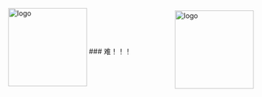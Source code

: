 
<img src="https://github-profile-trophy.vercel.app/?username=wupeng-engineer&theme=flat&column=6" alt="logo" height="160" align="center" style="margin: auto; margin-bottom: 20px;" />
<img src="https://github-readme-stats.vercel.app/api?username=wupeng-engineer&show_icons=true" alt="logo" height="160" align="right" style="margin: 5px; margin-bottom: 20px;" />
### 难！！！
